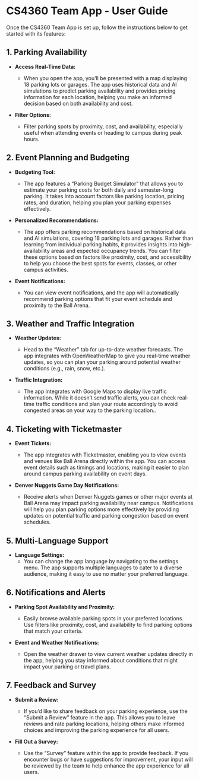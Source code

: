 # CS4360 Team App - User Guide

Once the CS4360 Team App is set up, follow the instructions below to get started with its features:

## 1. Parking Availability

- **Access Real-Time Data:**
   - When you open the app, you’ll be presented with a map displaying 18 parking lots or garages. The app uses historical data and AI simulations to predict parking availability and provides pricing information for each location, helping you make an informed decision based on both availability and cost.

- **Filter Options:**
   - Filter parking spots by proximity, cost, and availability, especially useful when attending events or heading to campus during peak hours.

## 2. Event Planning and Budgeting

- **Budgeting Tool:**
   - The app features a “Parking Budget Simulator” that allows you to estimate your parking costs for both daily and semester-long parking. It takes into account factors like parking location, pricing rates, and duration, helping you plan your parking expenses effectively.

- **Personalized Recommendations:**
   - The app offers parking recommendations based on historical data and AI simulations, covering 18 parking lots and garages. Rather than learning from individual parking habits, it provides insights into high-availability areas and expected occupancy trends. You can filter these options based on factors like proximity, cost, and accessibility to help you choose the best spots for events, classes, or other campus activities.

- **Event Notifications:**
   - You can view event notifications, and the app will automatically recommend parking options that fit your event schedule and proximity to the Ball Arena.

## 3. Weather and Traffic Integration

- **Weather Updates:**
   - Head to the “Weather” tab for up-to-date weather forecasts. The app integrates with OpenWeatherMap to give you real-time weather updates, so you can plan your parking around potential weather conditions (e.g., rain, snow, etc.).

- **Traffic Integration:**
   - The app integrates with Google Maps to display live traffic information. While it doesn’t send traffic alerts, you can check real-time traffic conditions and plan your route accordingly to avoid congested areas on your way to the parking location..

## 4. Ticketing with Ticketmaster

- **Event Tickets:**
   - The app integrates with Ticketmaster, enabling you to view events and venues like Ball Arena directly within the app. You can access event details such as timings and locations, making it easier to plan around campus parking availability on event days.

- **Denver Nuggets Game Day Notifications:**
   - Receive alerts when Denver Nuggets games or other major events at Ball Arena may impact parking availability near campus. Notifications will help you plan parking options more effectively by providing updates on potential traffic and parking congestion based on event schedules.

## 5. Multi-Language Support

- **Language Settings:**
   - You can change the app language by navigating to the settings menu. The app supports multiple languages to cater to a diverse audience, making it easy to use no matter your preferred language.

## 6. Notifications and Alerts

- **Parking Spot Availability and Proximity:**
   - Easily browse available parking spots in your preferred locations. Use filters like proximity, cost, and availability to find parking options that match your criteria.

- **Event and Weather Notifications:**
   - Open the weather drawer to view current weather updates directly in the app, helping you stay informed about conditions that might impact your parking or travel plans.

## 7. Feedback and Survey

- **Submit a Review:**
   - If you’d like to share feedback on your parking experience, use the “Submit a Review” feature in the app. This allows you to leave reviews and rate parking locations, helping others make informed choices and improving the parking experience for all users.

- **Fill Out a Survey:**
   - Use the “Survey” feature within the app to provide feedback. If you encounter bugs or have suggestions for improvement, your input will be reviewed by the team to help enhance the app experience for all users.